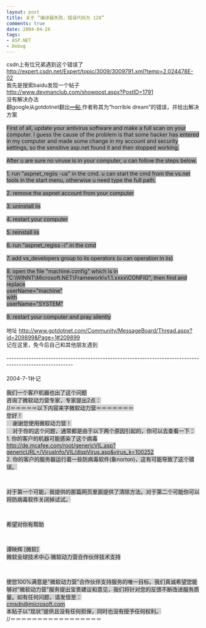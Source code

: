 ```yaml
---
layout: post
title: 关于 “编译器失败，错误代码为 128”
comments: true
date: 2004-04-26
tags:
- ASP.NET
- Debug
---
```


<p></p>
<p>csdn上有位兄弟遇到这个错误了<br /><a href="http://expert.csdn.net/Expert/topic/3009/3009791.xml?temp=2.024478E-02">http://expert.csdn.net/Expert/topic/3009/3009791.xml?temp=2.024478E-02</a><br />我先是搜索baidu发现一个帖子<br /><a href="http://www.devmanclub.com/showpost.aspx?PostID=1791">http://www.devmanclub.com/showpost.aspx?PostID=1791</a><br />没有解决办法<br />翻google从gotdotnet翻出<a href="http://www.gotdotnet.com/Community/MessageBoard/Thread.aspx?id=209899&amp;Page=1#209899"><strike>一贴</strike> </a>作者称其为“horrible dream”的错误，并给出解决方案<br /><br /><font style="BACKGROUND-COLOR: #a9a9a9">First of all, update your antivirus software and make a full scan on your computer. I guess the cause of the problem is that some hacker has entered in my computer and made some change in my account and security settings, so the sensitive asp.net found it and then stopped working. <br /><br />After u are sure no viruse is in your computer, u can follow the steps below. <br /><br />1. run "aspnet_regiis -ua" in the cmd. u can start the cmd from the vs.net tools in the start menu, otherwise u need type the full path. <br /><br />2. remove the aspnet account from your computer <br /><br />3. uninstall iis <br /><br />4. restart your computer <br /><br />5. reinstall iis <br /><br />6. run "aspnet_regiss -i" in the cmd <br /><br />7. add vs_developers group to iis operators (u can operation in iis) <br /><br />8. open the file "machine.config" which is in "C:\WINNT\Microsoft.NET\Framework\v1.1.xxxx\CONFIG", then find and replace <br />userName="machine" <br />with <br />userName="SYSTEM" <br /><br />9. restart your computer and pray silently <br /><br /><font style="BACKGROUND-COLOR: #ffffff">地址 </font><a href="http://www.gotdotnet.com/Community/MessageBoard/Thread.aspx?id=209899&amp;Page=1#209899"><font style="BACKGROUND-COLOR: #ffffff">http://www.gotdotnet.com/Community/MessageBoard/Thread.aspx?id=209899&amp;Page=1#209899</font></a><br /><font style="BACKGROUND-COLOR: #ffffff">记在这里，免今后自己和其他朋友遇到<br /><br />---------------------------------------------------------------------------------------------------------<br /><br />2004-7-1补记<br /><br /><font style="BACKGROUND-COLOR: #d3d3d3">我们一个客户机器也出了这个问题<br />咨询了微软动力营专家，专家提出2点：<br />//＝＝＝＝＝以下内容来字微软动力营＝＝＝＝＝＝＝<br />您好！<br />    谢谢您使用微软动力营！<br />    对于你的这个问题，通常都是由于以下两个原因引起的，你可以去查看一下：<br />1. 你的客户的机器可能感染了这个病毒</font><a href="http://de.mcafee.com/root/genericVIL.asp?genericURL=/VirusInfo/VIL/dispVirus.asp&amp;virus_k=100252"><font style="BACKGROUND-COLOR: #d3d3d3">http://de.mcafee.com/root/genericVIL.asp?genericURL=/VirusInfo/VIL/dispVirus.asp&amp;virus_k=100252</font></a><br /></font></font><font style="BACKGROUND-COLOR: #d3d3d3">2. 你的客户的服务器运行着一些防病毒软件(象norton)，这有可能导致了这个错误。</font></p>
<br /><p><font style="BACKGROUND-COLOR: #d3d3d3">对于第一个可能，我提供的那篇网页里面提供了清除方法。对于第二个可能你可以将防病毒软件关闭掉试试。</font></p>
<br /><p><font style="BACKGROUND-COLOR: #d3d3d3">希望对你有帮助</font></p>
<br /><p><font style="BACKGROUND-COLOR: #d3d3d3">谭映辉 [微软]  <br />微软全球技术中心 微软动力营合作伙伴技术支持</font></p>
<br /><p><font style="BACKGROUND-COLOR: #a9a9a9"><font style="BACKGROUND-COLOR: #ffffff"><font style="BACKGROUND-COLOR: #d3d3d3">使您100%满意是"微软动力营"合作伙伴支持服务的唯一目标。我们真诚希望您能够对"微软动力营"服务提出宝贵建议和意见，我们将针对您的反馈不断改进服务质量。如有任何问题，请发信至：<br /></font><a href="mailto:cmsdn@microsoft.com"><font style="BACKGROUND-COLOR: #d3d3d3">cmsdn@microsoft.com</font></a><br /><font style="BACKGROUND-COLOR: #d3d3d3">本贴子以“现状”提供且没有任何担保，同时也没有授予任何权利。</font><br />//＝＝＝＝＝＝＝＝＝＝＝＝＝＝＝＝＝<br /></font><br /></font></p>				
